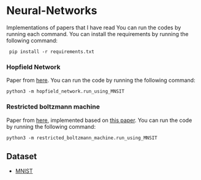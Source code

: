 # Neural-Networks

Implementations of papers that I have read
You can run the codes by running each command.
You can install the requirements by running the following command:

```
 pip install -r requirements.txt
```

### Hopfield Network

Paper from [here](https://www.ncbi.nlm.nih.gov/pmc/articles/PMC346238/pdf/pnas00447-0135.pdf).
You can run the code by running the following command:

```
python3 -m hopfield_network.run_using_MNSIT
```

### Restricted boltzmann machine

Paper from [here](https://web.archive.org/web/20110718022336/http://learning.cs.toronto.edu/~hinton/absps/cogscibm.pdf), implemented based on [this paper](https://www.cs.toronto.edu/~hinton/absps/guideTR.pdf).
You can run the code by running the following command:

```
python3 -m restricted_boltzmann_machine.run_using_MNSIT
```

## Dataset

-   [MNIST](https://www.kaggle.com/datasets/hojjatk/mnist-dataset)
